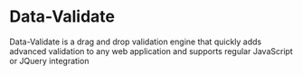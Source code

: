 Data-Validate
=============

Data-Validate is a drag and drop validation engine that quickly adds advanced validation to any web application and supports regular JavaScript or JQuery integration
